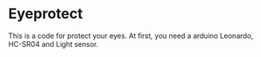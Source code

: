 # Eyeprotect
  This is a code for protect your eyes. At first, you need a arduino Leonardo, HC-SR04 and Light sensor. 
